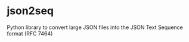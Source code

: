 # json2seq
Python library to convert large JSON files into the JSON Text Sequence format (RFC 7464)
